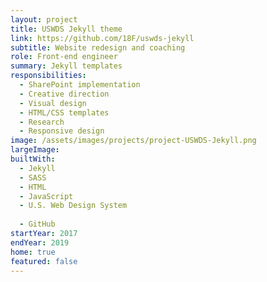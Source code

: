 ```yaml
---
layout: project
title: USWDS Jekyll theme
link: https://github.com/18F/uswds-jekyll
subtitle: Website redesign and coaching
role: Front-end engineer
summary: Jekyll templates
responsibilities:
  - SharePoint implementation
  - Creative direction
  - Visual design
  - HTML/CSS templates
  - Research
  - Responsive design
image: /assets/images/projects/project-USWDS-Jekyll.png
largeImage:
builtWith:
  - Jekyll
  - SASS
  - HTML
  - JavaScript
  - U.S. Web Design System
  
  - GitHub
startYear: 2017
endYear: 2019
home: true
featured: false
---
```

